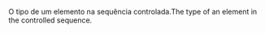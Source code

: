 <span data-ttu-id="5731b-101">O tipo de um elemento na sequência controlada.</span><span class="sxs-lookup"><span data-stu-id="5731b-101">The type of an element in the controlled sequence.</span></span>